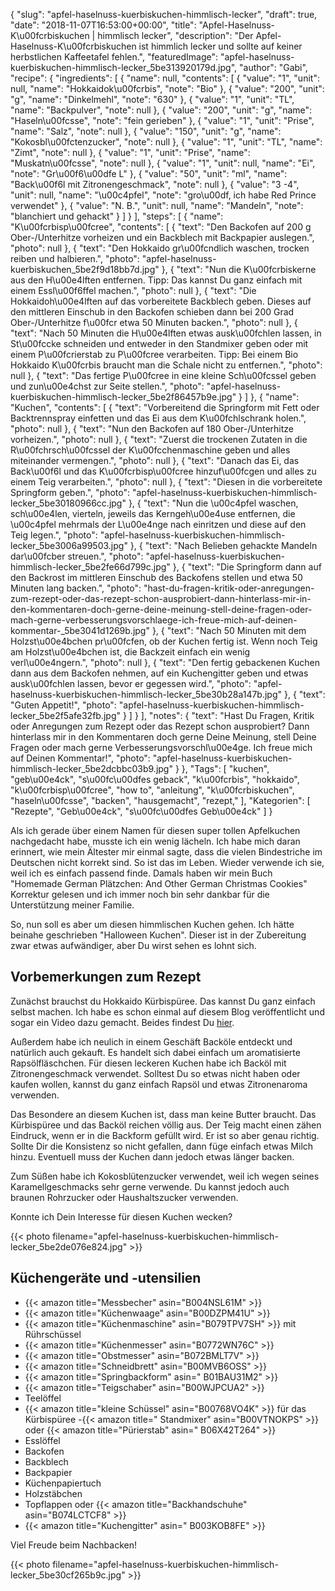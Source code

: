 {
    "slug": "apfel-haselnuss-kuerbiskuchen-himmlisch-lecker",
    "draft": true,
    "date": "2018-11-07T16:53:00+00:00",
    "title": "Apfel-Haselnuss-K\u00fcrbiskuchen | himmlisch lecker",
    "description": "Der Apfel-Haselnuss-K\u00fcrbiskuchen ist himmlich lecker und sollte auf keiner herbstlichen Kaffeetafel fehlen.",
    "featuredImage": "apfel-haselnuss-kuerbiskuchen-himmlisch-lecker_5be313920179d.jpg",
    "author": "Gabi",
    "recipe": {
        "ingredients": [
            {
                "name": null,
                "contents": [
                    {
                        "value": "1",
                        "unit": null,
                        "name": "Hokkaidok\u00fcrbis",
                        "note": "Bio"
                    },
                    {
                        "value": "200",
                        "unit": "g",
                        "name": "Dinkelmehl",
                        "note": "630"
                    },
                    {
                        "value": "1",
                        "unit": "TL",
                        "name": "Backpulver",
                        "note": null
                    },
                    {
                        "value": "200",
                        "unit": "g",
                        "name": "Haseln\u00fcsse",
                        "note": "fein gerieben"
                    },
                    {
                        "value": "1",
                        "unit": "Prise",
                        "name": "Salz",
                        "note": null
                    },
                    {
                        "value": "150",
                        "unit": "g",
                        "name": "Kokosbl\u00fctenzucker",
                        "note": null
                    },
                    {
                        "value": "1",
                        "unit": "TL",
                        "name": "Zimt",
                        "note": null
                    },
                    {
                        "value": "1",
                        "unit": "Prise",
                        "name": "Muskatn\u00fcsse",
                        "note": null
                    },
                    {
                        "value": "1",
                        "unit": null,
                        "name": "Ei",
                        "note": "Gr\u00f6\u00dfe L"
                    },
                    {
                        "value": "50",
                        "unit": "ml",
                        "name": "Back\u00f6l mit Zitronengeschmack",
                        "note": null
                    },
                    {
                        "value": "3 -4",
                        "unit": null,
                        "name": "\u00c4pfel",
                        "note": "gro\u00df, ich habe Red Prince verwendet"
                    },
                    {
                        "value": "N. B.",
                        "unit": null,
                        "name": "Mandeln",
                        "note": "blanchiert und gehackt"
                    }
                ]
            }
        ],
        "steps": [
            {
                "name": "K\u00fcrbisp\u00fcree",
                "contents": [
                    {
                        "text": "Den Backofen auf 200 g Ober-\/Unterhitze vorheizen und ein Backblech mit Backpapier auslegen.",
                        "photo": null
                    },
                    {
                        "text": "Den Hokkaido gr\u00fcndlich waschen,  trocken reiben und halbieren.",
                        "photo": "apfel-haselnuss-kuerbiskuchen_5be2f9d18bb7d.jpg"
                    },
                    {
                        "text": "Nun die K\u00fcrbiskerne aus den H\u00e4lften entfernen. Tipp: Das kannst Du ganz einfach mit einem Essl\u00f6ffel machen.",
                        "photo": null
                    },
                    {
                        "text": "Die Hokkaidoh\u00e4lften auf das vorbereitete Backblech geben. Dieses auf den mittleren Einschub in den Backofen schieben dann bei 200 Grad Ober-\/Unterhitze f\u00fcr etwa 50 Minuten backen.",
                        "photo": null
                    },
                    {
                        "text": "Nach 50 Minuten die H\u00e4lften etwas ausk\u00fchlen lassen, in St\u00fccke schneiden und entweder in den Standmixer geben oder mit einem P\u00fcrierstab zu P\u00fcree verarbeiten. Tipp: Bei einem Bio Hokkaido K\u00fcrbis braucht man die Schale nicht zu entfernen.",
                        "photo": null
                    },
                    {
                        "text": "Das fertige P\u00fcree in eine kleine Sch\u00fcssel geben und zun\u00e4chst zur Seite stellen.",
                        "photo": "apfel-haselnuss-kuerbiskuchen-himmlisch-lecker_5be2f86457b9e.jpg"
                    }
                ]
            },
            {
                "name": "Kuchen",
                "contents": [
                    {
                        "text": "Vorbereitend die Springform  mit Fett oder Backtrennspray einfetten und das Ei aus dem K\u00fchlschrank holen.",
                        "photo": null
                    },
                    {
                        "text": "Nun den Backofen auf 180 Ober-\/Unterhitze vorheizen.",
                        "photo": null
                    },
                    {
                        "text": "Zuerst die trockenen Zutaten in die R\u00fchrsch\u00fcssel der K\u00fcchenmaschine geben und alles miteinander vermengen.",
                        "photo": null
                    },
                    {
                        "text": "Danach das Ei, das Back\u00f6l und das K\u00fcrbisp\u00fcree hinzuf\u00fcgen und alles zu einem Teig verarbeiten.",
                        "photo": null
                    },
                    {
                        "text": "Diesen in die vorbereitete Springform geben.",
                        "photo": "apfel-haselnuss-kuerbiskuchen-himmlisch-lecker_5be30180966cc.jpg"
                    },
                    {
                        "text": "Nun die \u00c4pfel waschen, sch\u00e4len, vierteln, jeweils das Kerngeh\u00e4use entfernen, die \u00c4pfel mehrmals der L\u00e4nge nach einritzen und diese auf den Teig legen.",
                        "photo": "apfel-haselnuss-kuerbiskuchen-himmlisch-lecker_5be3006a99503.jpg"
                    },
                    {
                        "text": "Nach Belieben gehackte Mandeln dar\u00fcber streuen.",
                        "photo": "apfel-haselnuss-kuerbiskuchen-himmlisch-lecker_5be2fe66d799c.jpg"
                    },
                    {
                        "text": "Die Springform dann auf den Backrost im mittleren Einschub des Backofens stellen und etwa 50  Minuten lang backen.",
                        "photo": "hast-du-fragen-kritik-oder-anregungen-zum-rezept-oder-das-rezept-schon-ausprobiert-dann-hinterlass-mir-in-den-kommentaren-doch-gerne-deine-meinung-stell-deine-fragen-oder-mach-gerne-verbesserungsvorschlaege-ich-freue-mich-auf-deinen-kommentar-_5be3041d1269b.jpg"
                    },
                    {
                        "text": "Nach 50 Minuten mit dem Holzst\u00e4bchen pr\u00fcfen, ob der Kuchen fertig ist. Wenn noch Teig am Holzst\u00e4bchen ist, die Backzeit einfach ein wenig verl\u00e4ngern.",
                        "photo": null
                    },
                    {
                        "text": "Den fertig gebackenen Kuchen dann aus dem Backofen nehmen, auf ein Kuchengitter geben und etwas ausk\u00fchlen lassen, bevor er gegessen wird.",
                        "photo": "apfel-haselnuss-kuerbiskuchen-himmlisch-lecker_5be30b28a147b.jpg"
                    },
                    {
                        "text": "Guten Appetit!",
                        "photo": "apfel-haselnuss-kuerbiskuchen-himmlisch-lecker_5be2f5afe32fb.jpg"
                    }
                ]
            }
        ],
        "notes": {
            "text": "Hast Du Fragen, Kritik oder Anregungen zum Rezept oder das Rezept schon ausprobiert? Dann hinterlass mir in den Kommentaren doch gerne Deine Meinung, stell Deine Fragen oder mach gerne Verbesserungsvorschl\u00e4ge. Ich freue mich auf Deinen Kommentar!",
            "photo": "apfel-haselnuss-kuerbiskuchen-himmlisch-lecker_5be2dcbbc03b9.jpg"
        }
    },
    "Tags": [
        "kuchen",
        "geb\u00e4ck",
        "s\u00fc\u00dfes geback",
        "k\u00fcrbis",
        "hokkaido",
        "k\u00fcrbisp\u00fcree",
        "how to",
        "anleitung",
        "k\u00fcrbiskuchen",
        "haseln\u00fcsse",
        "backen",
        "hausgemacht",
        "rezept,"
    ],
    "Kategorien": [
        "Rezepte",
        "Geb\u00e4ck",
        "s\u00fc\u00dfes Geb\u00e4ck"
    ]
}

Als ich gerade über einem Namen für diesen super tollen Apfelkuchen nachgedacht habe, musste ich ein wenig lächeln. Ich habe mich daran erinnert, wie mein Ältester mir einmal sagte, dass die vielen Bindestriche im Deutschen nicht korrekt sind. So ist das im Leben. Wieder verwende ich sie, weil ich es einfach passend finde. Damals haben wir mein Buch "Homemade German Plätzchen: And Other German Christmas Cookies" Korrektur gelesen und ich immer noch bin sehr dankbar für die Unterstützung meiner Familie.

So, nun soll es aber um diesen himmlischen Kuchen gehen. Ich hätte beinahe geschrieben "Halloween Kuchen". Dieser ist in der Zubereitung zwar etwas aufwändiger, aber Du wirst sehen es lohnt sich.


## Vorbemerkungen zum Rezept

Zunächst brauchst du Hokkaido Kürbispüree. Das kannst Du ganz einfach selbst machen. Ich habe es schon einmal auf diesem Blog veröffentlicht und sogar ein Video dazu gemacht. Beides findest Du [hier](https://kochfokus.de/artikel/kuerbis-bananen-brot-fuer-gute-laune/ "hier").

Außerdem habe ich neulich in einem Geschäft Backöle entdeckt und natürlich auch gekauft. Es handelt sich dabei einfach um aromatisierte Rapsölfläschchen. Für diesen leckeren Kuchen habe ich Backöl mit Zitronengeschmack verwendet. Solltest Du so etwas nicht haben oder kaufen wollen, kannst du ganz einfach Rapsöl und etwas Zitronenaroma verwenden.

Das Besondere an diesem Kuchen ist, dass man keine Butter braucht. Das Kürbispüree und das Backöl reichen völlig aus. Der Teig macht einen zähen Eindruck, wenn er in die Backform gefüllt wird. Er ist so aber genau richtig. Sollte Dir die Konsistenz so nicht gefallen, dann füge einfach etwas Milch hinzu. Eventuell muss der Kuchen dann jedoch etwas länger backen.

Zum Süßen habe ich Kokosblütenzucker verwendet, weil ich wegen seines Karamellgeschmacks sehr gerne verwende. Du kannst jedoch auch braunen Rohrzucker oder Haushaltszucker verwenden.

Konnte ich Dein Interesse für diesen Kuchen wecken?


{{< photo filename="apfel-haselnuss-kuerbiskuchen-himmlisch-lecker_5be2de076e824.jpg" >}}

## Küchengeräte und -utensilien

- {{< amazon title="Messbecher" asin="B004NSL61M" >}}
- {{< amazon title="Küchenwaage" asin="B00DZPM41U" >}}
- {{< amazon title="Küchenmaschine" asin="B079TPV7SH" >}} mit Rührschüssel
- {{< amazon title="Küchenmesser" asin="B0772WN76C" >}}
- {{< amazon title="Obstmesser" asin="B072BMLT7V" >}}
- {{< amazon title="Schneidbrett" asin="B00MVB6OSS" >}}
- {{< amazon title="Springbackform" asin=" B01BAU31M2" >}}
- {{< amazon title="Teigschaber" asin="B00WJPCUA2" >}}
- Teelöffel
-  {{< amazon title="kleine Schüssel" asin="B00768VO4K" >}} für das Kürbispüree
-{{< amazon title=" Standmixer" asin="B00VTNOKPS" >}} oder {{< amazon title="Pürierstab" asin=" B06X42T264" >}}
- Esslöffel
- Backofen
- Backblech
- Backpapier
- Küchenpapiertuch
- Holzstäbchen
- Topflappen oder {{< amazon title="Backhandschuhe" asin="B074LCTCF8" >}}
- {{< amazon title="Kuchengitter" asin=" B003KOB8FE" >}}

Viel Freude beim Nachbacken!


{{< photo filename="apfel-haselnuss-kuerbiskuchen-himmlisch-lecker_5be30cf265b9c.jpg" >}}